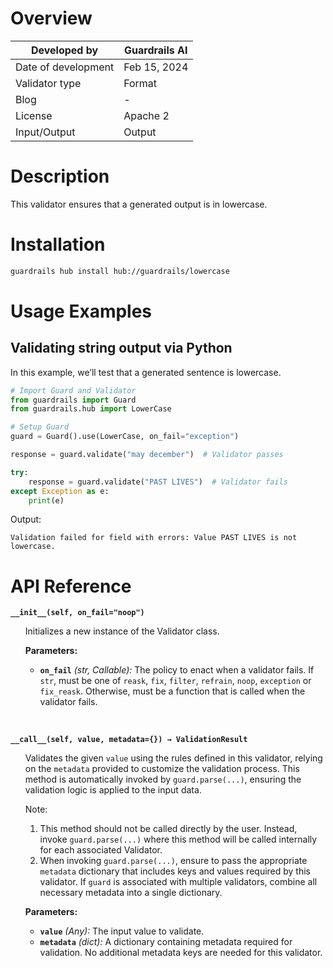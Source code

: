 # Overview

| Developed by | Guardrails AI |
| --- | --- |
| Date of development | Feb 15, 2024 |
| Validator type | Format |
| Blog | - |
| License | Apache 2 |
| Input/Output | Output |

# Description

This validator ensures that a generated output is in lowercase.

# Installation

```bash
guardrails hub install hub://guardrails/lowercase
```

# Usage Examples

## Validating string output via Python

In this example, we’ll test that a generated sentence is lowercase.

```python
# Import Guard and Validator
from guardrails import Guard
from guardrails.hub import LowerCase

# Setup Guard
guard = Guard().use(LowerCase, on_fail="exception")

response = guard.validate("may december")  # Validator passes

try:
    response = guard.validate("PAST LIVES")  # Validator fails
except Exception as e:
    print(e)
```
Output:
```console
Validation failed for field with errors: Value PAST LIVES is not lowercase.
```

# API Reference

**`__init__(self, on_fail="noop")`**
<ul>

Initializes a new instance of the Validator class.

**Parameters:**

- **`on_fail`** *(str, Callable):* The policy to enact when a validator fails. If `str`, must be one of `reask`, `fix`, `filter`, `refrain`, `noop`, `exception` or `fix_reask`. Otherwise, must be a function that is called when the validator fails.

</ul>

<br>

**`__call__(self, value, metadata={}) → ValidationResult`**

<ul>

Validates the given `value` using the rules defined in this validator, relying on the `metadata` provided to customize the validation process. This method is automatically invoked by `guard.parse(...)`, ensuring the validation logic is applied to the input data.

Note:

1. This method should not be called directly by the user. Instead, invoke `guard.parse(...)` where this method will be called internally for each associated Validator.
2. When invoking `guard.parse(...)`, ensure to pass the appropriate `metadata` dictionary that includes keys and values required by this validator. If `guard` is associated with multiple validators, combine all necessary metadata into a single dictionary.

**Parameters:**

- **`value`** *(Any):* The input value to validate.
- **`metadata`** *(dict):* A dictionary containing metadata required for validation. No additional metadata keys are needed for this validator.

</ul>
